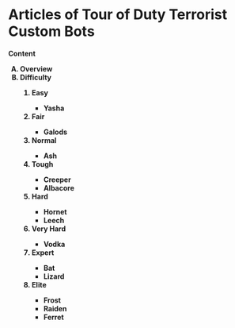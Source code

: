 # Articles of Tour of Duty Terrorist Custom Bots
<B>Content
<Ol type="A">
<li>Overview</li>
<Li>Difficulty</li>
<Ol type="1">
<Li>Easy</li>
<Ul>
<Li>Yasha</li>
</Ul>
<Li>Fair</li>
<Ul>
<Li>Galods</li>
</Ul>
<Li>Normal</li>
<Ul>
<Li>Ash</li>
</Ul>
<Li>Tough</li>
<Ul>
<Li>Creeper</li>
<Li>Albacore</li>
</Ul>
<Li>Hard</li>
<Ul>
<Li>Hornet</li>
<Li>Leech</li>
</Ul>
<Li>Very Hard</li>
<Ul>
<Li>Vodka</li>
</Ul>
<Li>Expert</li>
<Ul>
<Li>Bat</li>
<Li>Lizard</li>
</Ul>
<Li>Elite</li>
<Ul>
<Li>Frost</li>
<Li>Raiden</li>
<Li>Ferret</li>
</Ul>
</Ol>
</Ol>
</B>
